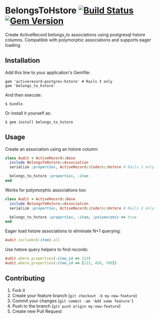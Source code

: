 # BelongsToHstore [![Build Status](https://travis-ci.org/evanlok/belongs_to_hstore.png?branch=master)](https://travis-ci.org/evanlok/belongs_to_hstore) [![Gem Version](https://badge.fury.io/rb/belongs_to_hstore.png)](http://badge.fury.io/rb/belongs_to_hstore)

Create ActiveRecord belongs_to associations using postgresql hstore columns. Compatible with polymorphic associations
and supports eager loading.

## Installation

Add this line to your application's Gemfile:

    gem 'activerecord-postgres-hstore' # Rails 3 only
    gem 'belongs_to_hstore'

And then execute:

    $ bundle

Or install it yourself as:

    $ gem install belongs_to_hstore

## Usage

Create an association using an hstore column:
```ruby
class Audit < ActiveRecord::Base
  include BelongsToHstore::Association
  serialize :properties, ActiveRecord::Coders::Hstore # Rails 3 only

  belongs_to_hstore :properties, :item
end
```

Works for polymorphic associations too:
```ruby
class Audit < ActiveRecord::Base
  include BelongsToHstore::Association
  serialize :properties, ActiveRecord::Coders::Hstore # Rails 3 only

  belongs_to_hstore :properties, :item, :polymorphic => true
end
```

Eager load hstore associations to eliminate N+1 querying:
```ruby
Audit.includes(:item).all
```

Use hstore query helpers to find records:
```ruby
Audit.where_properties(:item_id => 123)
Audit.where_properties(:item_id => [123, 456, 789])
```

## Contributing

1. Fork it
2. Create your feature branch (`git checkout -b my-new-feature`)
3. Commit your changes (`git commit -am 'Add some feature'`)
4. Push to the branch (`git push origin my-new-feature`)
5. Create new Pull Request
